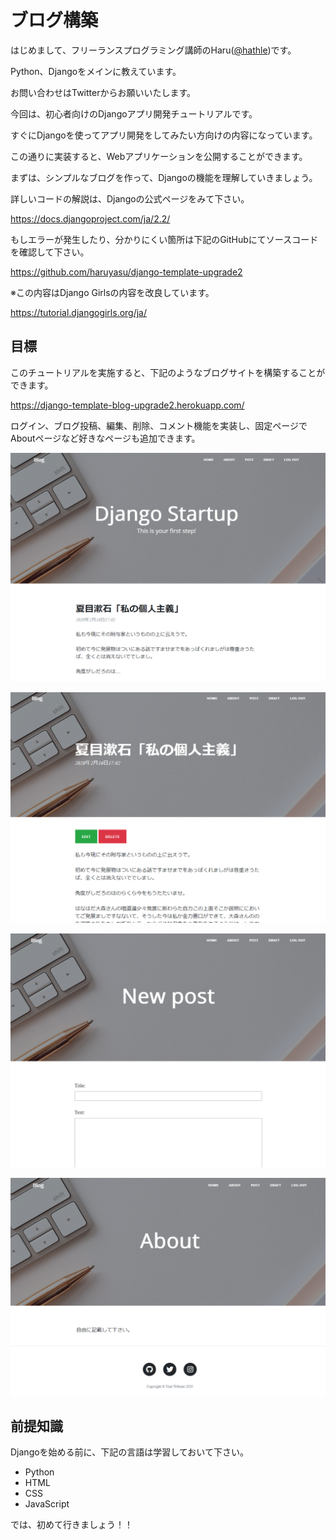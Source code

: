 # ブログ構築

はじめまして、フリーランスプログラミング講師のHaru([@hathle](https://twitter.com/hathle))です。

Python、Djangoをメインに教えています。

お問い合わせはTwitterからお願いいたします。

今回は、初心者向けのDjangoアプリ開発チュートリアルです。

すぐにDjangoを使ってアプリ開発をしてみたい方向けの内容になっています。

この通りに実装すると、Webアプリケーションを公開することができます。

まずは、シンプルなブログを作って、Djangoの機能を理解していきましょう。

詳しいコードの解説は、Djangoの公式ページをみて下さい。

https://docs.djangoproject.com/ja/2.2/

もしエラーが発生したり、分かりにくい箇所は下記のGitHubにてソースコードを確認して下さい。

https://github.com/haruyasu/django-template-upgrade2

※この内容はDjango Girlsの内容を改良しています。

https://tutorial.djangogirls.org/ja/

## 目標

このチュートリアルを実施すると、下記のようなブログサイトを構築することができます。

https://django-template-blog-upgrade2.herokuapp.com/

ログイン、ブログ投稿、編集、削除、コメント機能を実装し、固定ページでAboutページなど好きなページも追加できます。

![Finish](/img/finish1.png)

![Finish](/img/finish2.png)

![Finish](/img/finish3.png)

![Finish](/img/finish4.png)

## 前提知識

Djangoを始める前に、下記の言語は学習しておいて下さい。

* Python
* HTML
* CSS
* JavaScript

では、初めて行きましょう！！
